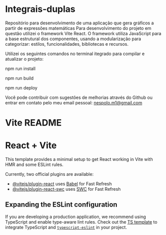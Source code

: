 # Integrais-duplas
 Repositório para desenvolvimento de uma aplicação que gera gráficos a partir de expressões matemáticas
 Para desenvolvimento do projeto em questão utilizei o framework Vite React. O framework utiliza JavaScript para a base estrutural dos componentes, usando a modularização para categorizar: estilos, funcionalidades, bibliotecas e recursos.

 Utilizei os seguintes comandos no terminal itegrado para compilar e atualizar o projeto:

  npm run install
 
  npm run build
  
  npm run deploy
  

Você pode contribuir com sugestões de melhorias através do Github ou entrar em contato pelo meu email pessoal: nespolo.m1@gmail.com

# Vite README
# React + Vite

This template provides a minimal setup to get React working in Vite with HMR and some ESLint rules.

Currently, two official plugins are available:

- [@vitejs/plugin-react](https://github.com/vitejs/vite-plugin-react/blob/main/packages/plugin-react/README.md) uses [Babel](https://babeljs.io/) for Fast Refresh
- [@vitejs/plugin-react-swc](https://github.com/vitejs/vite-plugin-react-swc) uses [SWC](https://swc.rs/) for Fast Refresh

## Expanding the ESLint configuration

If you are developing a production application, we recommend using TypeScript and enable type-aware lint rules. Check out the [TS template](https://github.com/vitejs/vite/tree/main/packages/create-vite/template-react-ts) to integrate TypeScript and [`typescript-eslint`](https://typescript-eslint.io) in your project.
